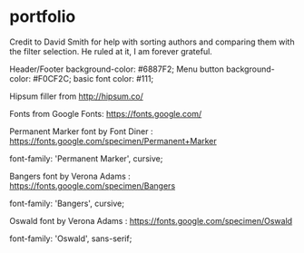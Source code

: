 # portfolio

Credit to David Smith for help with sorting authors and comparing them with the filter selection. He ruled at it, I am forever grateful.

Header/Footer background-color: #6887F2;
Menu button background-color: #F0CF2C;
basic font color: #111;

Hipsum filler from http://hipsum.co/

Fonts from Google Fonts: https://fonts.google.com/

Permanent Marker font by Font Diner : https://fonts.google.com/specimen/Permanent+Marker
<link href="https://fonts.googleapis.com/css?family=Permanent+Marker" rel="stylesheet">
font-family: 'Permanent Marker', cursive;

Bangers font by Verona Adams : https://fonts.google.com/specimen/Bangers
<link href="https://fonts.googleapis.com/css?family=Bangers" rel="stylesheet">
font-family: 'Bangers', cursive;

Oswald font by Verona Adams : https://fonts.google.com/specimen/Oswald
<link href="https://fonts.googleapis.com/css?family=Oswald" rel="stylesheet">
font-family: 'Oswald', sans-serif;

